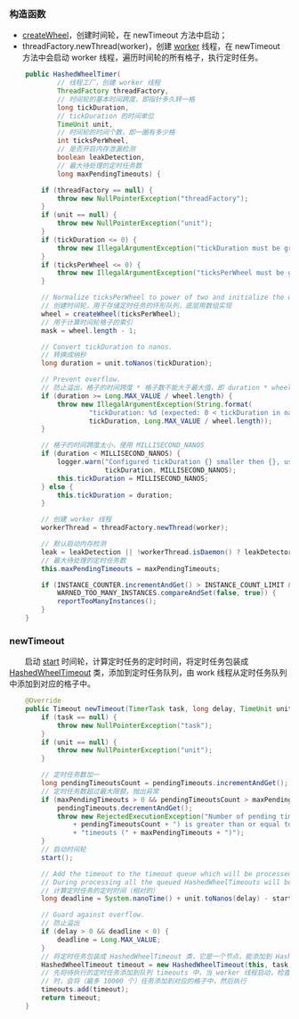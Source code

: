 ### 构造函数

- [createWheel](https://github.com/martin-1992/Netty-Notes/blob/master/%E6%97%B6%E9%97%B4%E8%BD%AE%20HashedWheelTimer/createWheel.md)，创建时间轮，在 newTimeout 方法中启动；
- threadFactory.newThread(worker)，创建 [worker](https://github.com/martin-1992/Netty-Notes/blob/master/%E6%97%B6%E9%97%B4%E8%BD%AE%20HashedWheelTimer/Worker.md) 线程，在 newTimeout 方法中会启动 worker 线程，遍历时间轮的所有格子，执行定时任务。

```java
    public HashedWheelTimer(
            // 线程工厂，创建 worker 线程
            ThreadFactory threadFactory,
            // 时间轮的基本时间跨度，即指针多久转一格
            long tickDuration,
            // tickDuration 的时间单位
            TimeUnit unit,
            // 时间轮的时间个数，即一圈有多少格
            int ticksPerWheel,
            // 是否开启内存泄漏检测
            boolean leakDetection,
            // 最大待处理的定时任务数
            long maxPendingTimeouts) {

        if (threadFactory == null) {
            throw new NullPointerException("threadFactory");
        }
        if (unit == null) {
            throw new NullPointerException("unit");
        }
        if (tickDuration <= 0) {
            throw new IllegalArgumentException("tickDuration must be greater than 0: " + tickDuration);
        }
        if (ticksPerWheel <= 0) {
            throw new IllegalArgumentException("ticksPerWheel must be greater than 0: " + ticksPerWheel);
        }

        // Normalize ticksPerWheel to power of two and initialize the wheel.
        // 创建时间轮，用于存储定时任务的环形队列，底层用数组实现
        wheel = createWheel(ticksPerWheel);
        // 用于计算时间轮格子的索引
        mask = wheel.length - 1;

        // Convert tickDuration to nanos.
        // 转换成纳秒
        long duration = unit.toNanos(tickDuration);

        // Prevent overflow.
        // 防止溢出，格子的时间跨度 * 格子数不能大于最大值，即 duration * wheel.length >= Long.MAX_VALUE
        if (duration >= Long.MAX_VALUE / wheel.length) {
            throw new IllegalArgumentException(String.format(
                    "tickDuration: %d (expected: 0 < tickDuration in nanos < %d",
                    tickDuration, Long.MAX_VALUE / wheel.length));
        }

        // 格子的时间跨度太小，使用 MILLISECOND_NANOS
        if (duration < MILLISECOND_NANOS) {
            logger.warn("Configured tickDuration {} smaller then {}, using 1ms.",
                        tickDuration, MILLISECOND_NANOS);
            this.tickDuration = MILLISECOND_NANOS;
        } else {
            this.tickDuration = duration;
        }

        // 创建 worker 线程
        workerThread = threadFactory.newThread(worker);

        // 默认启动内存检测
        leak = leakDetection || !workerThread.isDaemon() ? leakDetector.track(this) : null;
        // 最大待处理的定时任务数
        this.maxPendingTimeouts = maxPendingTimeouts;

        if (INSTANCE_COUNTER.incrementAndGet() > INSTANCE_COUNT_LIMIT &&
            WARNED_TOO_MANY_INSTANCES.compareAndSet(false, true)) {
            reportTooManyInstances();
        }
    }
```

### newTimeout
　　启动 [start](https://github.com/martin-1992/Netty-Notes/blob/master/%E6%97%B6%E9%97%B4%E8%BD%AE%20HashedWheelTimer/start.md) 时间轮，计算定时任务的定时时间，将定时任务包装成 [HashedWheelTimeout](https://github.com/martin-1992/Netty-Notes/blob/master/%E6%97%B6%E9%97%B4%E8%BD%AE%20HashedWheelTimer/HashedWheelTimeout.md) 类，添加到定时任务队列，由 work 线程从定时任务队列中添加到对应的格子中。

```java
    @Override
    public Timeout newTimeout(TimerTask task, long delay, TimeUnit unit) {
        if (task == null) {
            throw new NullPointerException("task");
        }
        if (unit == null) {
            throw new NullPointerException("unit");
        }

        // 定时任务数加一
        long pendingTimeoutsCount = pendingTimeouts.incrementAndGet();
        // 定时任务数超过最大限额，抛出异常
        if (maxPendingTimeouts > 0 && pendingTimeoutsCount > maxPendingTimeouts) {
            pendingTimeouts.decrementAndGet();
            throw new RejectedExecutionException("Number of pending timeouts ("
                + pendingTimeoutsCount + ") is greater than or equal to maximum allowed pending "
                + "timeouts (" + maxPendingTimeouts + ")");
        }
        // 启动时间轮
        start();

        // Add the timeout to the timeout queue which will be processed on the next tick.
        // During processing all the queued HashedWheelTimeouts will be added to the correct HashedWheelBucket.
        // 计算定时任务的定时时间（相对的）
        long deadline = System.nanoTime() + unit.toNanos(delay) - startTime;

        // Guard against overflow.
        // 防止溢出
        if (delay > 0 && deadline < 0) {
            deadline = Long.MAX_VALUE;
        }
        // 将定时任务包装成 HashedWheelTimeout 类，它是一个节点，能添加到 HashedWheelBucket 链表中
        HashedWheelTimeout timeout = new HashedWheelTimeout(this, task, deadline);
        // 先将待执行的定时任务添加到队列 timeouts 中，当 worker 线程启动，检查格子
        // 时，会将（最多 10000 个）任务添加到对应的格子中，然后执行
        timeouts.add(timeout);
        return timeout;
    }
```



